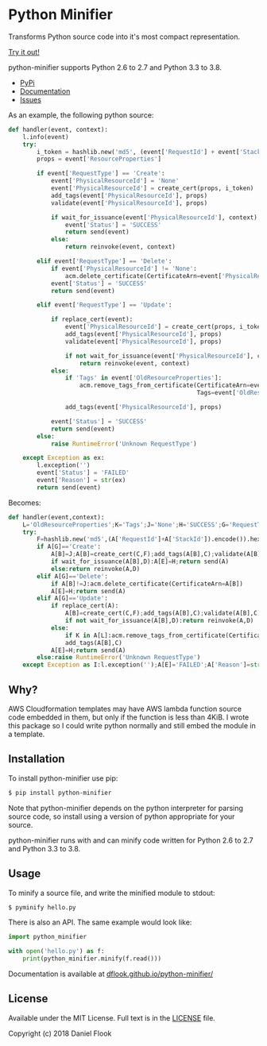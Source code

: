 # Python Minifier

Transforms Python source code into it's most compact representation.

[Try it out!](https://python-minifier.com)

python-minifier supports Python 2.6 to 2.7 and Python 3.3 to 3.8.

* [PyPi](https://pypi.org/project/python-minifier/)
* [Documentation](https://dflook.github.io/python-minifier/)
* [Issues](https://github.com/dflook/python-minifier/issues)

As an example, the following python source:

```python
def handler(event, context):
    l.info(event)
    try:
        i_token = hashlib.new('md5', (event['RequestId'] + event['StackId']).encode()).hexdigest()
        props = event['ResourceProperties']

        if event['RequestType'] == 'Create':
            event['PhysicalResourceId'] = 'None'
            event['PhysicalResourceId'] = create_cert(props, i_token)
            add_tags(event['PhysicalResourceId'], props)
            validate(event['PhysicalResourceId'], props)

            if wait_for_issuance(event['PhysicalResourceId'], context):
                event['Status'] = 'SUCCESS'
                return send(event)
            else:
                return reinvoke(event, context)

        elif event['RequestType'] == 'Delete':
            if event['PhysicalResourceId'] != 'None':
                acm.delete_certificate(CertificateArn=event['PhysicalResourceId'])
            event['Status'] = 'SUCCESS'
            return send(event)

        elif event['RequestType'] == 'Update':

            if replace_cert(event):
                event['PhysicalResourceId'] = create_cert(props, i_token)
                add_tags(event['PhysicalResourceId'], props)
                validate(event['PhysicalResourceId'], props)

                if not wait_for_issuance(event['PhysicalResourceId'], context):
                    return reinvoke(event, context)
            else:
                if 'Tags' in event['OldResourceProperties']:
                    acm.remove_tags_from_certificate(CertificateArn=event['PhysicalResourceId'],
                                                     Tags=event['OldResourceProperties']['Tags'])

                add_tags(event['PhysicalResourceId'], props)

            event['Status'] = 'SUCCESS'
            return send(event)
        else:
            raise RuntimeError('Unknown RequestType')

    except Exception as ex:
        l.exception('')
        event['Status'] = 'FAILED'
        event['Reason'] = str(ex)
        return send(event)
```

Becomes:

```python
def handler(event,context):
	L='OldResourceProperties';K='Tags';J='None';H='SUCCESS';G='RequestType';E='Status';D=context;B='PhysicalResourceId';A=event;l.info(A)
	try:
		F=hashlib.new('md5',(A['RequestId']+A['StackId']).encode()).hexdigest();C=A['ResourceProperties']
		if A[G]=='Create':
			A[B]=J;A[B]=create_cert(C,F);add_tags(A[B],C);validate(A[B],C)
			if wait_for_issuance(A[B],D):A[E]=H;return send(A)
			else:return reinvoke(A,D)
		elif A[G]=='Delete':
			if A[B]!=J:acm.delete_certificate(CertificateArn=A[B])
			A[E]=H;return send(A)
		elif A[G]=='Update':
			if replace_cert(A):
				A[B]=create_cert(C,F);add_tags(A[B],C);validate(A[B],C)
				if not wait_for_issuance(A[B],D):return reinvoke(A,D)
			else:
				if K in A[L]:acm.remove_tags_from_certificate(CertificateArn=A[B],Tags=A[L][K])
				add_tags(A[B],C)
			A[E]=H;return send(A)
		else:raise RuntimeError('Unknown RequestType')
	except Exception as I:l.exception('');A[E]='FAILED';A['Reason']=str(I);return send(A)
```

## Why?

AWS Cloudformation templates may have AWS lambda function source code embedded in them, but only if the function is less 
than 4KiB. I wrote this package so I could write python normally and still embed the module in a template.

## Installation

To install python-minifier use pip:

```bash
$ pip install python-minifier
```

Note that python-minifier depends on the python interpreter for parsing source code, 
so install using a version of python appropriate for your source.

python-minifier runs with and can minify code written for Python 2.6 to 2.7 and Python 3.3 to 3.8.

## Usage

To minify a source file, and write the minified module to stdout:

```bash
$ pyminify hello.py
```

There is also an API. The same example would look like:

```python
import python_minifier

with open('hello.py') as f:
    print(python_minifier.minify(f.read()))
```

Documentation is available at [dflook.github.io/python-minifier/](https://dflook.github.io/python-minifier/)

## License

Available under the MIT License. Full text is in the [LICENSE](LICENSE) file.

Copyright (c) 2018 Daniel Flook
